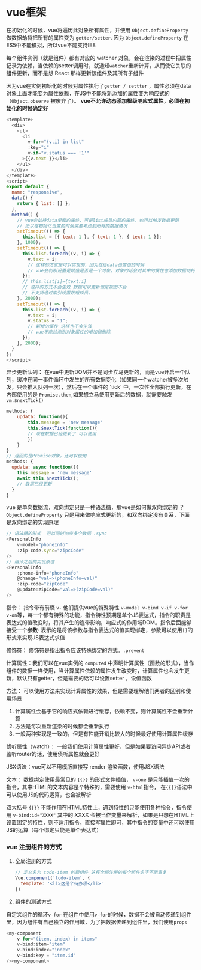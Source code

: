 # vue框架
在初始化的时候，vue将遍历此对象所有属性，并使用 `Object.defineProperty` 做数据劫持把所有的属性变为 `getter/setter`. 因为 `Object.defineProperty` 在ES5中不能模拟，所以vue不能支持IE8

每个组件实例（就是组件）都有对应的 watcher 对象，会在渲染的过程中把属性记录为依赖，当依赖的setter调用时，就通知`watcher`重新计算，从而使它关联的组件更新，而不是想 React 那样更新该组件及其所有子组件

因为vue在实例初始化的时候对属性执行了`getter / settter` ，属性必须在data对象上面才能变为属性依赖，在JS中不能将新添加的属性变为响应式的（`Object.observe` 被废弃了）。 **vue不允许动态添加根级响应式属性，必须在初始化的时候确定好**
```js
<template>
  <div>
    <ul>
      <li
        v-for="(v,i) in list"
        :key="i"
        v-if="v.status === '1'"
      >{{v.text }}</li>
    </ul>
  </div>
</template>
<script>
export default {
  name: "responsive",
  data() {
    return { list: [] };
  },
  method() {
    // vue会劫持data里面的属性，可是list成员内部的属性，也可以触发数据更新
    // 所以在初始化设置的时候需要考虑到所有的数据情况
    setTimeout(() => {
      this.list = [{ text: 1 }, { text: 1 }, { text: 1 }];
    }, 1000);
    setTimeout(() => {
      this.list.forEach((v, i) => {
        v.text = i;
        // 这样的方式是可以实现的，因为在给data设置值的时候
        // vue会判断设置是赋值是否是一个对象，对象的话会对其中的属性也添加数据劫持
      });
      // this.list[i]={text:i}
      // 这样的方式不会生效 数据可以更新但是视图不会
      // 不支持通过索引设置数组成员。
    }, 2000);
    setTimeout(() => {
      this.list.forEach((v, i) => {
        v.text = i;
        v.status = "1";
        // 新增的属性 这样也不会生效
        // vue不能检测到对象属性的增加和删除
      });
    }, 2000);
  }
};
</script>
```

异步更新队列： 在vue中更新DOM并不是同步立马更新的，而是vue开启一个队列，缓冲在同一事件循环中发生的所有数据变化（如果同一个watcher被多次触发，只会推入队列一次），然后在一个事件的 'tick' 中，一次性全部执行更新，在内部使用的是 `Promise.then`,如果想立马使用更新后的数据，就需要触发 `vm.$nextTick()`

```javascript
methods: {
	updata: function(){
		this.message = 'new message'
		this.$nextTick(function(){
		// 现在数据已经更新了 可以使用 
		})
	}
}
// 返回的是Promise对象，还可以使用
methods: {
  updata: async function(){
    this.message = 'new message'
    await this.$nextTick();
    // 数据已经更新
  }
}
```

vue 是单向数据流，双向绑定只是一种语法糖，那vue是如何做双向绑定的 ？
`Object.defineProperty` 只是用来做响应式更新的，和双向绑定没有关系，下面是双向绑定的实现原理

```javascript
// 语法糖的形式  可以同时响应多个数据 .sync
<PersonalInfo
	v-model="phoneInfo"
	:zip-code.sync="zipcCode"
/>
// 编译之后的实现原理
<PersonalInfo
	:phone-info="phoneInfo"
	@change="val=>(phoneInfo=val)"
	:zip-code="zipCode"
	@update:zipCode="val=>(zipCode=val)"
/>
```



指令： 指令带有前缀 `v-` 他们提供vue的特殊特性 `v-model v-bind v-if v-for v-on`等，每一个都有特殊的功能，指令特性预期是单个JS表达式，指令的职责是表达式的值改变时，将其产生的连带影响，响应式的作用域DOM。指令后面能够接受一个**参数·** 表示的是将该参数与指令表达式的值实现绑定，参数可以使用`[]`的形式来实现JS表达式求值

修饰符： 修饰符是指出指令应该特殊绑定的方式。`.prevent`

计算属性：我们可以在vue实例的 `computed` 中声明计算属性（函数的形式），当作组件的数据一样使用，当计算属性依赖的属性发生改变时，计算属性也会发生更新，默认只有getter，但是需要的话可以设置setter ，设值函数

方法： 可以使用方法来实现计算属性的效果，但是需要理解他们两者的区别和使用场景

1. 计算属性会基于它的响应式依赖进行缓存，依赖不变，则计算属性不会重新计算
2. 方法是每次重新渲染的时候都会重新执行
3. 一般两种实现是一致的，但是有性能开销比较大的时候最好使用计算属性缓存

侦听属性（watch）： 一般我们使用计算属性更好，但是如果要访问异步API或者监听router的话，使用侦听属性就会更好

JSX语法：vue可以不用模版直接写 render 渲染函数，使用JSX语法

文本： 数据绑定使用最常见的 `{{}}` 的形式文件插值， `v-one` 是只能插值一次的指令，其中HTML的文本内容是个特殊的，需要使用 `v-html`指令， 在`{{}}`语法中可以使用JS的代码运算，也会被解析

双大括号 `{{}}` 不能作用在HTML特性上，遇到特性的只能使用各种指令，指令使用 `v-bind:id="XXXX"` 其中的 XXXX 会被当作变量来解析，如果是只想在HTML上设置固定的特性，则不适用指令，直接写属性即可，其中指令的变量中还可以使用JS的运算（每个绑定只能是单个表达式） 





### vue 注册组件的方式

1. 全局注册的方式 

   ```js
   // 定义名为 todo-item 的新组件 这样全局注册的每个组件名字不能重复
   Vue.component('todo-item', {
     template: '<li>这是个待办项</li>'
   })
   ```

2. 组件的测试方式





自定义组件的循环`v-for`  在组件中使用`v-for`的时候，数据不会被自动传递到组件里，因为组件有自己独立的作用域，为了把数据传递到组件里，我们使用`props`

```js
<my-component
	v-for="(item, index) in items"
	v-bind:item="item"
	v-bind:index="index"
	v-bind:key = "item.id"
/><my-component>
```

